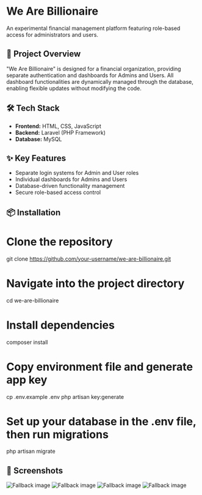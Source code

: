 # We Are Billionaire

An experimental financial management platform featuring role-based access for administrators and users.

## 🚀 Project Overview
"We Are Billionaire" is designed for a financial organization, providing separate authentication and dashboards for Admins and Users. All dashboard functionalities are dynamically managed through the database, enabling flexible updates without modifying the code.

## 🛠️ Tech Stack
- **Frontend:** HTML, CSS, JavaScript
- **Backend:** Laravel (PHP Framework)
- **Database:** MySQL

## ✨ Key Features
- Separate login systems for Admin and User roles
- Individual dashboards for Admins and Users
- Database-driven functionality management
- Secure role-based access control

## 📦 Installation


# Clone the repository
git clone https://github.com/your-username/we-are-billionaire.git

# Navigate into the project directory
cd we-are-billionaire

# Install dependencies
composer install

# Copy environment file and generate app key
cp .env.example .env
php artisan key:generate

# Set up your database in the .env file, then run migrations
php artisan migrate


## 📸 Screenshots

<picture>
  <source srcset="screenshot/admin-login.png" media="(min-width: 800px)">
    <img src="path-to-your-image-fallback.jpg" alt="Fallback image">
</picture>

<picture>
  <source srcset="screenshot/admin-dashboard.png" media="(min-width: 800px)">
    <img src="path-to-your-image-fallback.jpg" alt="Fallback image">
</picture>

<picture>
  <source srcset="screenshot/user-login.png" media="(min-width: 800px)">
    <img src="path-to-your-image-fallback.jpg" alt="Fallback image">
</picture>

<picture>
  <source srcset="screenshot/user-dashboard.png" media="(min-width: 800px)">
    <img src="path-to-your-image-fallback.jpg" alt="Fallback image">
</picture>











